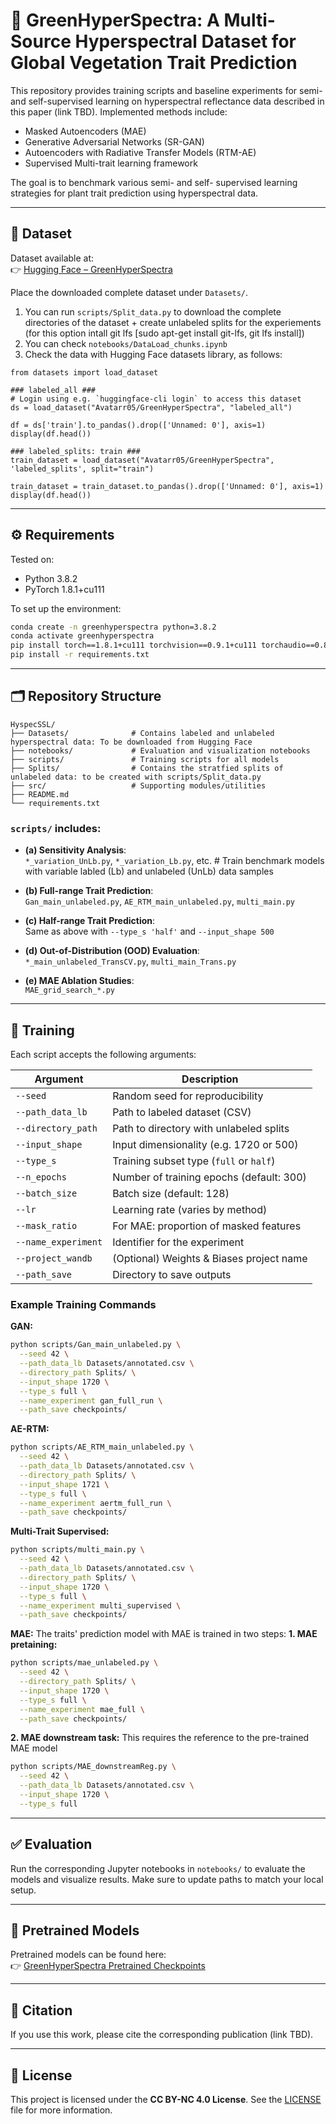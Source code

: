 # 🌱 GreenHyperSpectra: A Multi-Source Hyperspectral Dataset for Global Vegetation Trait Prediction

This repository provides training scripts and baseline experiments for semi- and self-supervised learning on hyperspectral reflectance data described in this paper (link TBD). Implemented methods include:

- Masked Autoencoders (MAE)
- Generative Adversarial Networks (SR-GAN)
- Autoencoders with Radiative Transfer Models (RTM-AE)
- Supervised Multi-trait learning framework

The goal is to benchmark various semi- and self- supervised learning strategies for plant trait prediction using hyperspectral data.

---

## 📂 Dataset

Dataset available at:  
👉 [Hugging Face – GreenHyperSpectra](https://huggingface.co/datasets/Avatarr05/GreenHyperSpectra)

Place the downloaded complete dataset under `Datasets/`. 
1. You can run `scripts/Split_data.py` to download the complete directories of the dataset + create unlabeled splits for the experiements (for this option intall git lfs [sudo apt-get install git-lfs, git lfs install])
2. You can check `notebooks/DataLoad_chunks.ipynb`
3. Check the data with Hugging Face datasets library, as follows:
```
from datasets import load_dataset

### labeled_all ###
# Login using e.g. `huggingface-cli login` to access this dataset
ds = load_dataset("Avatarr05/GreenHyperSpectra", "labeled_all")

df = ds['train'].to_pandas().drop(['Unnamed: 0'], axis=1)
display(df.head())

### labeled_splits: train ###
train_dataset = load_dataset("Avatarr05/GreenHyperSpectra", 'labeled_splits', split="train")

train_dataset = train_dataset.to_pandas().drop(['Unnamed: 0'], axis=1)
display(df.head())

```

---

## ⚙️ Requirements

Tested on:  
- Python 3.8.2  
- PyTorch 1.8.1+cu111  

To set up the environment:

```bash
conda create -n greenhyperspectra python=3.8.2
conda activate greenhyperspectra
pip install torch==1.8.1+cu111 torchvision==0.9.1+cu111 torchaudio==0.8.1 -f https://download.pytorch.org/whl/torch_stable.html
pip install -r requirements.txt
```

---

## 🗂️ Repository Structure

```
HyspecSSL/
├── Datasets/              # Contains labeled and unlabeled hyperspectral data: To be downloaded from Hugging Face
├── notebooks/             # Evaluation and visualization notebooks
├── scripts/               # Training scripts for all models
├── Splits/                # Contains the stratfied splits of unlabeled data: to be created with scripts/Split_data.py
├── src/                   # Supporting modules/utilities
├── README.md
└── requirements.txt
```

### `scripts/` includes:

- **(a) Sensitivity Analysis**:  
  `*_variation_UnLb.py`, `*_variation_Lb.py`, etc.  # Train benchmark models with variable labled (Lb) and unlabeled (UnLb) data samples

- **(b) Full-range Trait Prediction**:  
  `Gan_main_unlabeled.py`, `AE_RTM_main_unlabeled.py`, `multi_main.py`

- **(c) Half-range Trait Prediction**:  
  Same as above with `--type_s 'half'` and `--input_shape 500`

- **(d) Out-of-Distribution (OOD) Evaluation**:  
  `*_main_unlabeled_TransCV.py`, `multi_main_Trans.py`

- **(e) MAE Ablation Studies**:  
  `MAE_grid_search_*.py`

---

## 🚀 Training

Each script accepts the following arguments:

| Argument              | Description |
|-----------------------|-------------|
| `--seed`              | Random seed for reproducibility |
| `--path_data_lb`      | Path to labeled dataset (CSV) |
| `--directory_path`    | Path to directory with unlabeled splits |
| `--input_shape`       | Input dimensionality (e.g. 1720 or 500) |
| `--type_s`            | Training subset type (`full` or `half`) |
| `--n_epochs`          | Number of training epochs (default: 300) |
| `--batch_size`        | Batch size (default: 128) |
| `--lr`                | Learning rate (varies by method) |
| `--mask_ratio`        | For MAE: proportion of masked features |
| `--name_experiment`   | Identifier for the experiment |
| `--project_wandb`     | (Optional) Weights & Biases project name |
| `--path_save`         | Directory to save outputs |

### Example Training Commands

**GAN:**
```bash
python scripts/Gan_main_unlabeled.py \
  --seed 42 \
  --path_data_lb Datasets/annotated.csv \
  --directory_path Splits/ \
  --input_shape 1720 \
  --type_s full \
  --name_experiment gan_full_run \
  --path_save checkpoints/
```

**AE-RTM:**
```bash
python scripts/AE_RTM_main_unlabeled.py \
  --seed 42 \
  --path_data_lb Datasets/annotated.csv \
  --directory_path Splits/ \
  --input_shape 1721 \
  --type_s full \
  --name_experiment aertm_full_run \
  --path_save checkpoints/
```

**Multi-Trait Supervised:**
```bash
python scripts/multi_main.py \
  --seed 42 \
  --path_data_lb Datasets/annotated.csv \
  --directory_path Splits/ \
  --input_shape 1720 \
  --type_s full \
  --name_experiment multi_supervised \
  --path_save checkpoints/
```

**MAE:**
The traits' prediction model with MAE is trained in two steps:
**1. MAE pretaining:**
```bash
python scripts/mae_unlabeled.py \
  --seed 42 \
  --directory_path Splits/ \
  --input_shape 1720 \
  --type_s full \
  --name_experiment mae_full \
  --path_save checkpoints/
```
**2. MAE downstream task:**
This requires the reference to the pre-trained MAE model
```bash
python scripts/MAE_downstreamReg.py \
  --seed 42 \
  --path_data_lb Datasets/annotated.csv \
  --input_shape 1720 \
  --type_s full
```
---

## ✅ Evaluation

Run the corresponding Jupyter notebooks in `notebooks/` to evaluate the models and visualize results. Make sure to update paths to match your local setup.

---

## 💾 Pretrained Models

Pretrained models can be found here:  
👉 [GreenHyperSpectra Pretrained Checkpoints](https://huggingface.co/Avatarr05/Multi-trait_SSL/tree/main)

---

## 📣 Citation

If you use this work, please cite the corresponding publication (link TBD).

---

## 📄 License

This project is licensed under the **CC BY-NC 4.0 License**. See the [LICENSE](LICENSE) file for more information.
